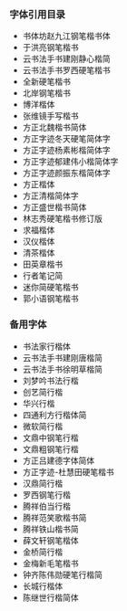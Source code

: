### 字体引用目录

-   书体坊赵九江钢笔楷书体
-   于洪亮钢笔楷书
-   云书法手书建刚静心楷简
-   云书法手书罗西硬笔楷书
-   全新硬笔楷书
-   北岸钢笔楷书
-   博洋楷体
-   张维镜手写楷书
-   方正北魏楷书简体
-   方正字迹冬天硬笔简体字
-   方正字迹杨素彬楷简体字
-   方正字迹郁建伟小楷简体字
-   方正字迹颜振东楷简体字
-   方正楷体
-   方正清楷简体字
-   方正盛世楷书简体
-   林志秀硬笔楷书修订版
-   求福楷体
-   汉仪楷体
-   清茶楷体
-   田英章楷书
-   行者笔记简
-   迷你简硬笔楷书
-   郭小语钢笔楷书

### 备用字体

-   书法家行楷体
-   云书法手书建刚唐楷简
-   云书法手书徐明草楷简
-   刘梦吟书法行楷
-   创艺简行楷
-   华兴行楷
-   四通利方行楷体简
-   微软简行楷
-   文鼎中钢笔行楷
-   文鼎粗钢笔行楷
-   方正吕建德字体简体
-   方正字迹-杜慧田硬笔楷书
-   汉鼎简行楷
-   罗西钢笔行楷
-   腾祥伯当行楷
-   腾祥范笑歌楷书简
-   腾祥铁山楷书简
-   薛文轩钢笔楷体
-   金桥简行楷
-   金梅新毛笔楷书
-   钟齐陈伟勋硬笔行楷简
-   长城行楷体
-   陈继世行楷简体
